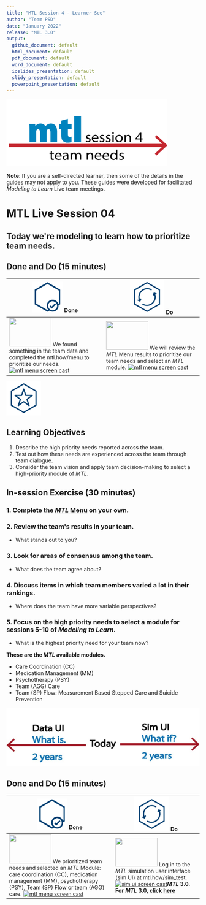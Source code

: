 ```yaml
---
title: "MTL Session 4 - Learner See"
author: "Team PSD"
date: "January 2022"
release: "MTL 3.0"
output: 
  github_document: default
  html_document: default
  pdf_document: default
  word_document: default
  ioslides_presentation: default
  slidy_presentation: default
  powerpoint_presentation: default
---
```


[<img src = "https://github.com/lzim/teampsd/blob/master/resources/title_slides/mtl_s04_teamneeds_title.png"
     height = "175" width = "420">](#DontLink)

**Note**: If you are a self-directed learner, then some of the details in the guides may not apply to you. These guides were developed for facilitated *Modeling to Learn* Live team meetings.

# MTL Live Session 04

## Today we're modeling to learn how to prioritize team needs.

## Done and Do (15 minutes)

<!-- Do/Done Tables -->
| [<img src = "https://github.com/lzim/teampsd/blob/master/resources/icons/done.png" height = "80" width = "80">](#DontLink) **Done** | [<img src = "https://github.com/lzim/teampsd/blob/master/resources/icons/do.png" height = "90" width = "90">](#DontLink) **Do** |
| --- | --- |
|[<img src = "https://raw.githubusercontent.com/lzim/teampsd/master/resources/logos/mtl_how_menu.png" height = "75" width = "110">](http://mtl.how/menu) We found something in the team data and completed the mtl.how/menu to prioritize our needs. [![mtl menu screen cast](https://raw.githubusercontent.com/lzim/teampsd/master/resources/gifs/mtl_3.0/mtl_menu.gif)](#DontLink)| [<img src = "https://raw.githubusercontent.com/lzim/teampsd/master/resources/logos/mtl_how_menu.png" height = "75" width = "110">](http://mtl.how/menu) We will review the _MTL_ Menu results to prioritize our team needs and select an _MTL_ module. [![mtl menu screen cast](https://raw.githubusercontent.com/lzim/teampsd/master/resources/gifs/mtl_3.0/mtl_menu.gif)](#DontLink)|

<!-- Learning Objectives Icon -->
[<img src = "https://github.com/lzim/teampsd/blob/master/resources/icons/learning_objectives.png" height = "90" width = "90" style ="display: inline-block"/>](#DontLink)

## Learning Objectives

1. Describe the high priority needs reported across the team.
2. Test out how these needs are experienced across the team through team dialogue.
3. Consider the team vision and apply team decision-making to select a high-priority module of *MTL*.

## In-session Exercise (30 minutes)

### 1. Complete the [*MTL* Menu](https://mtl.how/menu) on your own.

### 2. Review the team's results in your team.

- What stands out to you?

### 3. Look for areas of consensus among the team.

- What does the team agree about?

### 4. Discuss items in which team members varied a lot in their rankings.

- Where does the team have more variable perspectives?

### 5. Focus on the high priority needs to select a module for sessions 5-10 of *Modeling to Learn*.

- What is the highest priority need for your team now?

**These are the *MTL* available modules.**

- Care Coordination (CC)
- Medication Management (MM)
- Psychotherapy (PSY)
- Team (AGG) Care
- Team (SP) Flow: Measurement Based Stepped Care and Suicide Prevention

[<img src = "https://raw.githubusercontent.com/lzim/teampsd/master/resources/illustrations/data_ui_sim_ui.png">](#DontLink)

## Done and Do (15 minutes)

<!-- Do/Done Tables -->
| [<img src = "https://github.com/lzim/teampsd/blob/master/resources/icons/done.png" height = "80" width = "80">](#DontLink) **Done** | [<img src = "https://github.com/lzim/teampsd/blob/master/resources/icons/do.png" height = "90" width = "90">](#DontLink) **Do** |
| --- | --- |
| [<img src = "https://raw.githubusercontent.com/lzim/teampsd/master/resources/logos/mtl_how_menu.png" height = "75" width = "110">](http://mtl.how/menu) We prioritized team needs and selected an _MTL_ Module: care coordination (CC), medication management (MM), psychotherapy (PSY), Team (SP) Flow or team (AGG) care. [![mtl menu screen cast](https://raw.githubusercontent.com/lzim/teampsd/master/resources/gifs/mtl_3.0/mtl_menu.gif)](#DontLink)| [<img src = "https://github.com/lzim/teampsd/blob/master/resources/logos/mtl_how_sim.png" height = "75" width = "110">](http://mtl.how/sim_test) Log in to the _MTL_ simulation user interface (sim UI) at mtl.how/sim_test. [![sim ui screen cast](https://raw.githubusercontent.com/lzim/teampsd/master/resources/gifs/mtl_3.0/sim_ui_1.gif)](#DontLink)**_MTL_ 3.0.** **For _MTL_ 3.0, click [here](https://github.com/lijenn/mtl/blob/master/blue/session02/s02_learner/mtl_session02_see.md)**|
